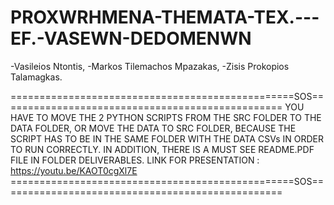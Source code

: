 # PROXWRHMENA-THEMATA-TEX.---EF.-VASEWN-DEDOMENWN
-Vasileios Ntontis, 
-Markos Tilemachos Mpazakas,
-Zisis Prokopios Talamagkas.

=================================================SOS=================================================
YOU HAVE TO MOVE THE 2 PYTHON SCRIPTS FROM THE SRC FOLDER TO THE DATA FOLDER, OR MOVE THE DATA TO SRC
FOLDER, BECAUSE THE SCRIPT HAS TO BE IN THE SAME FOLDER WITH THE DATA CSVs IN ORDER TO RUN CORRECTLY.
IN ADDITION, THERE IS A MUST SEE README.PDF FILE IN FOLDER DELIVERABLES.
LINK FOR PRESENTATION : https://youtu.be/KAOT0cgXl7E
=================================================SOS=================================================
